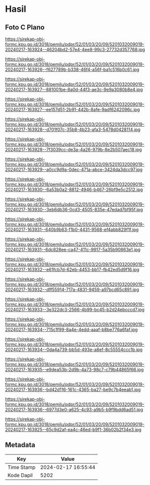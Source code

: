 # Hasil

## Foto C Plano

https://sirekap-obj-formc.kpu.go.id/3018/pemilu/pdpr/52/01/03/20/09/5201032009019-20240217-163924--46204bd2-57e4-4ee8-99c3-27732d357768.jpg

https://sirekap-obj-formc.kpu.go.id/3018/pemilu/pdpr/52/01/03/20/09/5201032009019-20240217-163926--f627789b-b338-46f4-a56f-ba1c516b0c61.jpg

https://sirekap-obj-formc.kpu.go.id/3018/pemilu/pdpr/52/01/03/20/09/5201032009019-20240217-163927--881001be-8a0d-44f3-ae3c-9e9a3080b8e4.jpg

https://sirekap-obj-formc.kpu.go.id/3018/pemilu/pdpr/52/01/03/20/09/5201032009019-20240217-163927--ee157d51-2b91-442b-8afe-9adf6242096c.jpg

https://sirekap-obj-formc.kpu.go.id/3018/pemilu/pdpr/52/01/03/20/09/5201032009019-20240217-163928--d701f07c-35b8-4b23-afa3-5478d0428114.jpg

https://sirekap-obj-formc.kpu.go.id/3018/pemilu/pdpr/52/01/03/20/09/5201032009019-20240217-163928--7f3039cc-de3a-4a26-979b-8e2b507aec18.jpg

https://sirekap-obj-formc.kpu.go.id/3018/pemilu/pdpr/52/01/03/20/09/5201032009019-20240217-163929--a0cc9d9a-0dec-471a-abce-3424da3dcc97.jpg

https://sirekap-obj-formc.kpu.go.id/3018/pemilu/pdpr/52/01/03/20/09/5201032009019-20240217-163930--6a53b0a2-8812-4946-b467-26bf9e5c2512.jpg

https://sirekap-obj-formc.kpu.go.id/3018/pemilu/pdpr/52/01/03/20/09/5201032009019-20240217-163930--3eb6db36-0cd3-4505-835e-47edad7bf95f.jpg

https://sirekap-obj-formc.kpu.go.id/3018/pemilu/pdpr/52/01/03/20/09/5201032009019-20240217-163931--640b9b63-f1b0-4431-9568-ef4abb829f1f.jpg

https://sirekap-obj-formc.kpu.go.id/3018/pemilu/pdpr/52/01/03/20/09/5201032009019-20240217-163931--6dc828ee-ca47-411c-9917-5a35b90863e1.jpg

https://sirekap-obj-formc.kpu.go.id/3018/pemilu/pdpr/52/01/03/20/09/5201032009019-20240217-163932--e61fcb7d-62eb-4453-bb17-fb42ed5d9f16.jpg

https://sirekap-obj-formc.kpu.go.id/3018/pemilu/pdpr/52/01/03/20/09/5201032009019-20240217-163932--dff55914-717a-4831-9459-a97bcd65c891.jpg

https://sirekap-obj-formc.kpu.go.id/3018/pemilu/pdpr/52/01/03/20/09/5201032009019-20240217-163933--3e322dc3-2566-4b99-bc45-b2d24ebcccd7.jpg

https://sirekap-obj-formc.kpu.go.id/3018/pemilu/pdpr/52/01/03/20/09/5201032009019-20240217-163934--715c1f99-8a4e-4edd-aaaf-b8be776a6faf.jpg

https://sirekap-obj-formc.kpu.go.id/3018/pemilu/pdpr/52/01/03/20/09/5201032009019-20240217-163934--0da4a739-bb5d-493e-a8ef-8c55554ccc1b.jpg

https://sirekap-obj-formc.kpu.go.id/3018/pemilu/pdpr/52/01/03/20/09/5201032009019-20240217-163935--e9dea53b-2d9b-4a73-98c7-c79b44865f66.jpg

https://sirekap-obj-formc.kpu.go.id/3018/pemilu/pdpr/52/01/03/20/09/5201032009019-20240217-163936--bd42d116-161c-4365-ba27-be9c7b4eeab1.jpg

https://sirekap-obj-formc.kpu.go.id/3018/pemilu/pdpr/52/01/03/20/09/5201032009019-20240217-163936--6977d3e0-a625-4c93-a9b5-b9f9bdd6ad51.jpg

https://sirekap-obj-formc.kpu.go.id/3018/pemilu/pdpr/52/01/03/20/09/5201032009019-20240217-163925--65c9d2af-ea4c-46ed-b9f1-36b02b2f34e3.jpg


## Metadata

| Key        | Value               |
| ---------- | ------------------- |
| Time Stamp | 2024-02-17 16:55:44 |
| Kode Dapil | 5202                |



